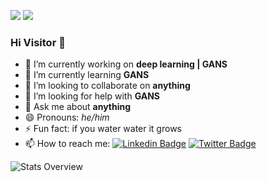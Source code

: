 
      
    
![](https://img.shields.io/github/followers/hafedh-hichri?color=green&logo=github)
![](https://komarev.com/ghpvc/?username=hafedh-hichri)



### Hi Visitor 👋

- 🔭 I’m currently working on **deep learning | GANS** 
- 🌱 I’m currently learning **GANS**
- 👯 I’m looking to collaborate on **anything**
- 🤔 I’m looking for help with **GANS**
- 💬 Ask me about **anything**
- 😄 Pronouns: *he/him*
- ⚡ Fun fact: if you water water it grows 
- 📫 How to reach me: [![Linkedin Badge](https://img.shields.io/badge/-hafedh-hichri?style=flat&logo=Linkedin&logoColor=white&link=https://www.linkedin.com/in/hafedh-hihcri/)](https://www.linkedin.com/in/hafedh-hihcri/) [![Twitter Badge](https://img.shields.io/badge/-@hafedh46918081-1ca0f1?style=flat&labelColor=1ca0f1&logo=twitter&logoColor=white&link=https://twitter.com/hafedh46918081)](https://twitter.com/hafedh46918081)

![Stats Overview](https://github-readme-stats.vercel.app/api?username=hafedh-hichri&count_private=true&show_icons=true&theme=github_dark)


